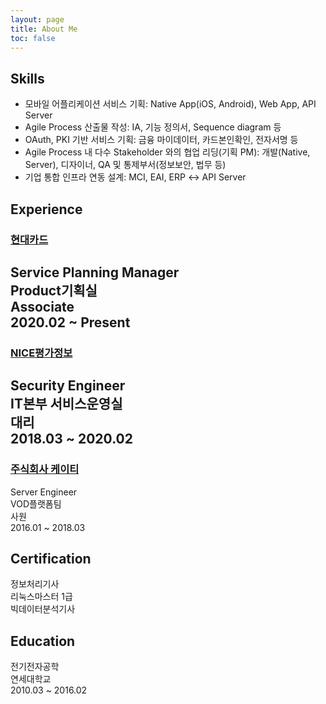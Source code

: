 ```yaml
---
layout: page
title: About Me
toc: false
---
```



## Skills

+ 모바일 어플리케이션 서비스 기획: Native App(iOS, Android), Web App, API Server
+ Agile Process 산출물 작성: IA, 기능 정의서, Sequence diagram 등
+ OAuth, PKI 기반 서비스 기획: 금융 마이데이터, 카드본인확인, 전자서명 등
+ Agile Process 내 다수 Stakeholder 와의 협업 리딩(기획 PM): 개발(Native, Server), 디자이너, QA 및 통제부서(정보보안, 법무 등) 
+ 기업 통합 인프라 연동 설계: MCI, EAI, ERP ↔ API Server


## Experience
### [현대카드](/careers/2020/02/24/hyundai-card/)
Service Planning Manager<br>
Product기획실<br>
Associate<br>
2020.02 ~ Present<br>
---

### [NICE평가정보](/careers/2018/03/10/NICE-information/)
Security Engineer<br>
IT본부 서비스운영실<br>
대리<br>
2018.03 ~ 2020.02<br>
---
### [주식회사 케이티](/careers/2016/01/04/kt/)
Server Engineer<br>
VOD플랫폼팀<br>
사원<br>
2016.01 ~ 2018.03<br>

## Certification
 
정보처리기사<br>
리눅스마스터 1급<br>
빅데이터분석기사<br>

## Education

전기전자공학<br>
연세대학교<br>
2010.03 ~ 2016.02